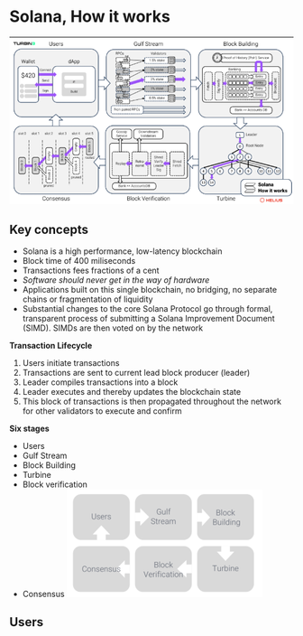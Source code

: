 # Solana, How it works
![How Solana works](images/Pasted%20image%2020250701125216.png)


## Key concepts
- Solana is a high performance, low-latency blockchain
- Block time of 400 miliseconds
- Transactions fees fractions of a cent
- *Software should never get in the way of hardware*
- Applications built on this single blockchain, no bridging, no separate chains or fragmentation of liquidity
- Substantial changes to the core Solana Protocol go through formal, transparent process of submitting a Solana Improvement Document (SIMD). SIMDs are then voted on by the network

**Transaction Lifecycle**
1. Users initiate transactions
2. Transactions are sent to current lead block producer (leader)
3. Leader compiles transactions into a block
4. Leader executes and thereby updates the blockchain state
5. This block of transactions is then propagated throughout the network for other validators to execute and confirm

**Six stages**
- Users
- Gulf Stream
- Block Building
- Turbine
- Block verification
- Consensus
![Stages diagram](images/Pasted%20image%2020250701130701.png)

## Users

